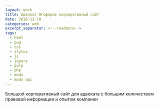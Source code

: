 ```yaml
---
layout: work
title: Адвокат Ягофаров корпоративный сайт
date: 2016-12-10
categories: web
excerpt_separator: <!--readmore-->
tags:
  - html
  - pug
  - css
  - stylus
  - js
  - jquery
  - gulp
  - php
  - modx
  - modx api
---
```

Большой корпоративный сайт для адвоката с большим количеством правовой информации и опытом компании

